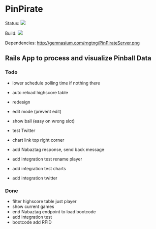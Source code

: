 # PinPirate

Status: ![](http://stillmaintained.com/rngtng/PinPirateServer.png)

Build: ![](http://travis-ci.org/rngtng/PinPirateServer.png)

Dependencies: http://gemnasium.com/rngtng/PinPirateServer.png

## Rails App to process and visualize Pinball Data


### Todo
  * lower schedule polling time if nothing there

  * auto reload highscore table
  * redesign
  * edit mode (prevent edit)
  * show ball (easy on wrong slot)
  * test Twitter
  * chart link top right corner
  * add Nabaztag response, send back message

  * add integration test rename player
  * add integration test charts
  * add integration twitter

### Done
   * filter highscore table just player
   * show current games
   * end Nabaztag endpoint to load bootcode
   * add integration test
   * bootcode add RFID